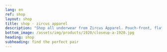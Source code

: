```yaml
---
lang: en
ref: shop
layout: shop
title: shop · zircus apparel
description: "Shop all underwear from Zircus Apparel. Pouch-front, flat-front and compression-front underwear."
bottom_image: /assets/img/products/1920/closeup-a-1920.jpg
heading: shop
subheading: find the perfect pair
---
```

